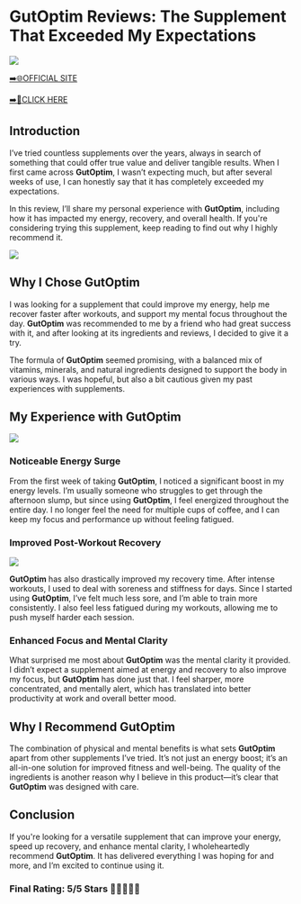 # **GutOptim Reviews**: The Supplement That Exceeded My Expectations

[![](https://static.vecteezy.com/system/resources/thumbnails/019/896/014/small/buy-now-gradient-button-with-cart-symbol-buy-now-illustration-png.png)](https://edetoop.top/lander/sugarpreland-1/gutoptum.html) 

[➡️🌐OFFICIAL SITE](https://edetoop.top/lander/sugarpreland-1/gutoptum.html) 

[➡️🔗CLICK HERE](https://edetoop.top/lander/sugarpreland-1/gutoptum.html) 


## Introduction

I’ve tried countless supplements over the years, always in search of something that could offer true value and deliver tangible results. When I first came across **GutOptim**, I wasn’t expecting much, but after several weeks of use, I can honestly say that it has completely exceeded my expectations.

In this review, I’ll share my personal experience with **GutOptim**, including how it has impacted my energy, recovery, and overall health. If you're considering trying this supplement, keep reading to find out why I highly recommend it.

[![](https://wallpapers.com/images/hd/red-order-now-button-udg4jcj4arvn8b0n-2.png)](https://edetoop.top/lander/sugarpreland-1/gutoptum.html)  

## Why I Chose **GutOptim**

I was looking for a supplement that could improve my energy, help me recover faster after workouts, and support my mental focus throughout the day. **GutOptim** was recommended to me by a friend who had great success with it, and after looking at its ingredients and reviews, I decided to give it a try.

The formula of **GutOptim** seemed promising, with a balanced mix of vitamins, minerals, and natural ingredients designed to support the body in various ways. I was hopeful, but also a bit cautious given my past experiences with supplements.

## My Experience with **GutOptim**

[![](https://static.vecteezy.com/system/resources/thumbnails/019/896/014/small/buy-now-gradient-button-with-cart-symbol-buy-now-illustration-png.png)](https://edetoop.top/lander/sugarpreland-1/gutoptum.html)

### Noticeable Energy Surge

From the first week of taking **GutOptim**, I noticed a significant boost in my energy levels. I’m usually someone who struggles to get through the afternoon slump, but since using **GutOptim**, I feel energized throughout the entire day. I no longer feel the need for multiple cups of coffee, and I can keep my focus and performance up without feeling fatigued.

### Improved Post-Workout Recovery

[![](https://wallpapers.com/images/hd/red-order-now-button-udg4jcj4arvn8b0n-2.png)](https://edetoop.top/lander/sugarpreland-1/gutoptum.html)  

**GutOptim** has also drastically improved my recovery time. After intense workouts, I used to deal with soreness and stiffness for days. Since I started using **GutOptim**, I’ve felt much less sore, and I’m able to train more consistently. I also feel less fatigued during my workouts, allowing me to push myself harder each session.

### Enhanced Focus and Mental Clarity

What surprised me most about **GutOptim** was the mental clarity it provided. I didn’t expect a supplement aimed at energy and recovery to also improve my focus, but **GutOptim** has done just that. I feel sharper, more concentrated, and mentally alert, which has translated into better productivity at work and overall better mood.

## Why I Recommend **GutOptim**

The combination of physical and mental benefits is what sets **GutOptim** apart from other supplements I’ve tried. It’s not just an energy boost; it’s an all-in-one solution for improved fitness and well-being. The quality of the ingredients is another reason why I believe in this product—it’s clear that **GutOptim** was designed with care.

## Conclusion

If you're looking for a versatile supplement that can improve your energy, speed up recovery, and enhance mental clarity, I wholeheartedly recommend **GutOptim**. It has delivered everything I was hoping for and more, and I’m excited to continue using it.

### Final Rating: 5/5 Stars 🌟🌟🌟🌟🌟
